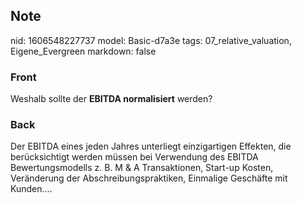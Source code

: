 ## Note
nid: 1606548227737
model: Basic-d7a3e
tags: 07_relative_valuation, Eigene_Evergreen
markdown: false

### Front
<p>Weshalb sollte der <b>EBITDA normalisiert</b> werden?

### Back
<p>Der EBITDA eines jeden Jahres unterliegt einzigartigen Effekten,
die berücksichtigt werden müssen bei Verwendung des EBITDA
Bewertungsmodells z. B. M & A Transaktionen, Start-up Kosten,
Veränderung der Abschreibungspraktiken, Einmalige Geschäfte mit
Kunden....
